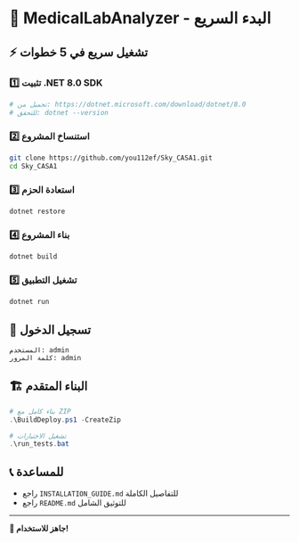 # 🚀 MedicalLabAnalyzer - البدء السريع

## ⚡ تشغيل سريع في 5 خطوات

### 1️⃣ تثبيت .NET 8.0 SDK
```bash
# تحميل من: https://dotnet.microsoft.com/download/dotnet/8.0
# للتحقق: dotnet --version
```

### 2️⃣ استنساخ المشروع
```bash
git clone https://github.com/you112ef/Sky_CASA1.git
cd Sky_CASA1
```

### 3️⃣ استعادة الحزم
```bash
dotnet restore
```

### 4️⃣ بناء المشروع
```bash
dotnet build
```

### 5️⃣ تشغيل التطبيق
```bash
dotnet run
```

## 🎯 تسجيل الدخول
```
المستخدم: admin
كلمة المرور: admin
```

## 🏗️ البناء المتقدم
```powershell
# بناء كامل مع ZIP
.\BuildDeploy.ps1 -CreateZip

# تشغيل الاختبارات
.\run_tests.bat
```

## 📞 للمساعدة
- راجع `INSTALLATION_GUIDE.md` للتفاصيل الكاملة
- راجع `README.md` للتوثيق الشامل

---

**🎉 جاهز للاستخدام!**
